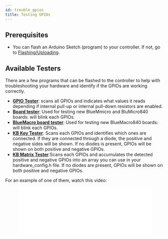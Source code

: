 ```yaml
---
id: trouble_gpios
title: Testing GPIOs
---
```


## Prerequisites

- You can flash an Arduino Sketch (program) to your controller.  If not, go to [Flashing/Uploading](flashing.md).


## Available Testers

There are a few programs that can be flashed to the controller to help with troubleshooting your hardware and identify if the GPIOs are working correctly.

- **[GPIO Tester](https://github.com/jpconstantineau/BlueMicro_BLE/tree/master/arduino_tests/GPIO_Tester)**: scans all GPIOs and indicates what values it reads depending if internal pull-up or internal pull-down resistors are enabled.
- **[Board tester](https://github.com/jpconstantineau/BlueMicro_BLE/tree/master/arduino_tests/board_tester)**: Used for testing new BlueMmicro and BluMicro840 boards: will blink each GPIOs.
- **[BlueMacro board tester](https://github.com/jpconstantineau/BlueMicro_BLE/tree/master/arduino_tests/BlueMacro_board_tester)**: Used for testing new BlueMacro840 boards: will blink each GPIOs.
- **[KB Key Tester](https://github.com/jpconstantineau/BlueMicro_BLE/tree/master/arduino_tests/KB_Key_Tester)**: Scans each GPIOs and identifies which ones are connected. If they are connected through a diode, the positive and negative sides will be shown. If no diodes is present, GPIOs will be shown on both positive and negative GPIOs.
- **[KB Matrix Tester](https://github.com/jpconstantineau/BlueMicro_BLE/tree/master/arduino_tests/KB_Matrix_Tester)**:Scans each GPIOs and accumulates the detected positive and negative GPIOs into an array you can use in your hardware_config.h file. If no diodes are present, GPIOs will be shown on both positive and negative GPIOs.

For an example of one of them, watch this video:

<figure class="video-container">
 <iframe src="//www.youtube.com/embed/BobS_HYZilM" frameborder="0" allowfullscreen width="100%"></iframe>
 </figure>
